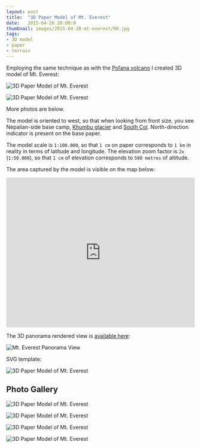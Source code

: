 ```yaml
---
layout: post
title:  "3D Paper Model of Mt. Everest"
date:   2015-04-20 20:00:0
thumbnail: images/2015-04-20-mt-everest/08.jpg
tags:
- 3D model
- paper
- terrain
---
```


Employing the same technique as with the [Poľana volcano](https://petervojtek.github.io/diy/2015/04/18/3d-paper-model-of-polana-volcano.html) I created 3D model of Mt. Everest:

![3D Paper Model of Mt. Everest]({{site.baseurl}}/images/2015-04-20-mt-everest/02.jpg "3D Paper Model of Mt. Everest")

![3D Paper Model of Mt. Everest]({{site.baseurl}}/images/2015-04-20-mt-everest/mt-everest.gif "3D Paper Model of Mt. Everest")

More photos are below.

The model is oriented to west, so that when looking from front size, you see Nepalian-side base camp, [Khumbu glacier](http://en.wikipedia.org/wiki/Khumbu_Glacier) and [South Col](http://en.wikipedia.org/wiki/South_Col). North-direction indicator is present on the base paper.

The model scale is `1:100.000`, so that `1 cm` on paper corresponds to `1 km` in reality in terms of latitude and longitude. The elevation zoom factor is `2x` (`1:50.000`), so that `1 cm` of elevation corresponds to `500 metres` of altitude. 

The area captured by the model is visible on the map below:

<iframe width="100%" height="400px" frameBorder="0" src="https://umap.openstreetmap.fr/en/map/3d-model-of-mt-everest_36869?scaleControl=false&miniMap=false&scrollWheelZoom=true&zoomControl=true&allowEdit=false&moreControl=true&datalayersControl=true&onLoadPanel=undefined&captionBar=false"></iframe>

The 3D panorama rendered view is [available here](http://www.udeuschle.selfhost.pro/panoramas/panqueryfull.aspx?mode=newstandard&data=lon%3A86.82701%24%24%24lat%3A27.96984%24%24%24alt%3A8000%24%24%24altcam%3A6%24%24%24hialt%3Afalse%24%24%24resolution%3A20%24%24%24azimut%3A88.3%24%24%24sweep%3A70%24%24%24leftbound%3A53.3%24%24%24rightbound%3A123.3%24%24%24split%3A60%24%24%24splitnr%3A2%24%24%24tilt%3A0.25%24%24%24tiltsplit%3Afalse%24%24%24elexagg%3A1%24%24%24range%3A15%24%24%24colorcoding%3Atrue%24%24%24colorcodinglimit%3A21%24%24%24title%3AZugspitze%24%24%24description%3A%24%24%24email%3A%24%24%24language%3Aen%24%24%24screenwidth%3A1920%24%24%24screenheight%3A1055):

![Mt. Everest Panorama View]({{site.baseurl}}/images/2015-04-20-mt-everest/panorama.png "Mt. Everest Panorama View")

SVG template:

![3D Paper Model of Mt. Everest]({{site.baseurl}}/images/2015-04-20-mt-everest/mt-everest.svg "3D Paper Model of Mt. Everest")

## Photo Gallery


![3D Paper Model of Mt. Everest]({{site.baseurl}}/images/2015-04-20-mt-everest/06.jpg "3D Paper Model of Mt. Everest")

![3D Paper Model of Mt. Everest]({{site.baseurl}}/images/2015-04-20-mt-everest/08.jpg "3D Paper Model of Mt. Everest")

![3D Paper Model of Mt. Everest]({{site.baseurl}}/images/2015-04-20-mt-everest/09.jpg "3D Paper Model of Mt. Everest")

![3D Paper Model of Mt. Everest]({{site.baseurl}}/images/2015-04-20-mt-everest/13.jpg "3D Paper Model of Mt. Everest")
